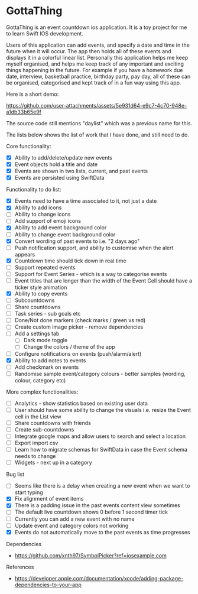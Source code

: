 #  GottaThing

GottaThing is an event countdown ios application. It is a toy project for me to learn Swift IOS development.

Users of this application can add events, and specify a date and time in the future when it will occur. The app then holds all of these events and displays it in a colorful linear list. Personally this application helps me keep myself organised, and helps me keep track of any important and exciting things happening in the future. For example if you have a homework due date, interview, basketball practice, birthday party, pay day, all of these can be organised, categorised and kept track of in a fun way using this app.

Here is a short demo:

https://github.com/user-attachments/assets/5e931d64-e9c7-4c70-948e-a1db33b65e9f

The source code still mentions "daylist" which was a previous name for this.

The lists below shows the list of work that I have done, and still need to do.

Core functionality:

- [x] Ability to add/delete/update new events
- [x] Event objects hold a title and date
- [x] Events are shown in two lists, current, and past events
- [x] Events are persisted using SwiftData

Functionality to do list:

- [x] Events need to have a time associated to it, not just a date
- [x] Ability to add icons
- [ ] Ability to change icons
- [ ] Add support of emoji icons
- [x] Ability to add event background color
- [ ] Ability to change event background color
- [x] Convert wording of past events to i.e. "2 days ago"
- [ ] Push notification support, and ability to customise when the alert appears
- [x] Countdown time should tick down in real time
- [ ] Support repeated events
- [ ] Support for Event Series - which is a way to categorise events
- [ ] Event titles that are longer than the width of the Event Cell should have a ticker style animation
- [x] Ability to copy events
- [ ] Subcountdowns
- [ ] Share countdowns
- [ ] Task series - sub goals etc
- [ ] Done/Not done markers (check marks / green vs red)
- [ ] Create custom image picker - remove dependencies
- [ ] Add a settings tab
    - [ ] Dark mode toggle
    - [ ] Change the colors / theme of the app
- [ ] Configure notifications on events (push/alarm/alert)
- [x] Ability to add notes to events
- [ ] Add checkmark on events
- [ ] Randomise sample event/category colours - better samples (wording, colour, category etc)

More complex functionalities:

- [ ] Analytics - show statistics based on existing user data
- [ ] User should have some ability to change the visuals i.e. resize the Event cell in the List view
- [ ] Share countdowns with friends
- [ ] Create sub-countdowns
- [ ] Integrate google maps and allow users to search and select a location
- [ ] Export import csv
- [ ] Learn how to migrate schemas for SwiftData in case the Event schema needs to change
- [ ] Widgets - next up in a category

Bug list

- [ ] Seems like there is a delay when creating a new event when we want to start typing
- [x] Fix alignment of event items
- [x] There is a padding issue in the past events content view sometimes
- [ ] The default live countdown shows 0 before 1 second timer tick
- [ ] Currently you can add a new event with no name
- [ ] Update event and category colors not working
- [x] Events do not automatically move to the past events as time progresses

Dependencies

- https://github.com/xnth97/SymbolPicker?ref=iosexample.com

References

- https://developer.apple.com/documentation/xcode/adding-package-dependencies-to-your-app
